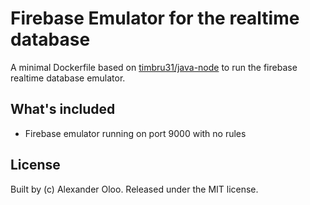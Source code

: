 # Firebase Emulator for the realtime database

A minimal Dockerfile based on [timbru31/java-node](https://github.com/timbru31/docker-java-node) to run the firebase realtime database emulator.  

## What's included

- Firebase emulator running on port 9000 with no rules

## License

Built by (c) Alexander Oloo. Released under the MIT license.